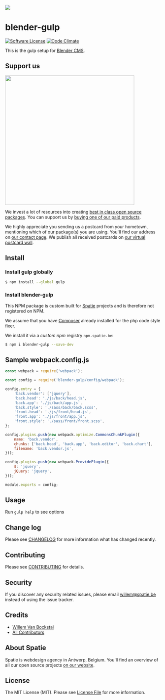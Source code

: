 
[<img src="https://github-ads.s3.eu-central-1.amazonaws.com/support-ukraine.svg?t=1" />](https://supportukrainenow.org)

# blender-gulp

[![Software License](https://img.shields.io/badge/license-MIT-brightgreen.svg?style=flat-square)](LICENSE.md)
[![Code Climate](https://img.shields.io/codeclimate/github/spatie-custom/blender-gulp.svg?style=flat-square)](https://img.shields.io/codeclimate/github/spatie-custom/blender-gulp.svg)

This is the gulp setup for [Blender CMS](https://github.com/spatie-custom/blender).

## Support us

[<img src="https://github-ads.s3.eu-central-1.amazonaws.com/blender-gulp.jpg?t=1" width="419px" />](https://spatie.be/github-ad-click/blender-gulp)

We invest a lot of resources into creating [best in class open source packages](https://spatie.be/open-source). You can support us by [buying one of our paid products](https://spatie.be/open-source/support-us).

We highly appreciate you sending us a postcard from your hometown, mentioning which of our package(s) you are using. You'll find our address on [our contact page](https://spatie.be/about-us). We publish all received postcards on [our virtual postcard wall](https://spatie.be/open-source/postcards).

## Install
### Install gulp globally

``` bash
$ npm install --global gulp
```

### Install blender-gulp

This NPM package is custom built for [Spatie](https://spatie.be) projects and is therefore not registered on NPM.

We assume that you have [Composer](https://getcomposer.org) already installed for the php code style fixer.

We install it via a *custom npm* registry `npm.spatie.be`:
``` bash
$ npm i blender-gulp --save-dev
```

## Sample webpack.config.js

``` js
const webpack = require('webpack');

const config = require('blender-gulp/config/webpack');

config.entry = {
    'back.vendor': ['jquery'],
    'back.head': './js/back/head.js',
    'back.app': './js/back/app.js',
    'back.style': './sass/back/back.scss',
    'front.head': './js/front/head.js',
    'front.app': './js/front/app.js',
    'front.style': './sass/front/front.scss',
};

config.plugins.push(new webpack.optimize.CommonsChunkPlugin({
    name: 'back.vendor',
    chunks: ['back.head', 'back.app', 'back.editor', 'back.chart'],
    filename: 'back.vendor.js',
}));

config.plugins.push(new webpack.ProvidePlugin({
    $: 'jquery',
    jQuery: 'jquery',
}));

module.exports = config;
```

## Usage

Run `gulp help` to see options

## Change log

Please see [CHANGELOG](CHANGELOG.md) for more information what has changed recently.

## Contributing

Please see [CONTRIBUTING](CONTRIBUTING.md) for details.

## Security

If you discover any security related issues, please email willem@spatie.be instead of using the issue tracker.

## Credits

- [Willem Van Bockstal](https://github.com/willemvb)
- [All Contributors](../../contributors)

## About Spatie

Spatie is webdesign agency in Antwerp, Belgium. You'll find an overview of all our open source projects [on our website](https://spatie.be/opensource).

## License

The MIT License (MIT). Please see [License File](LICENSE.md) for more information.
